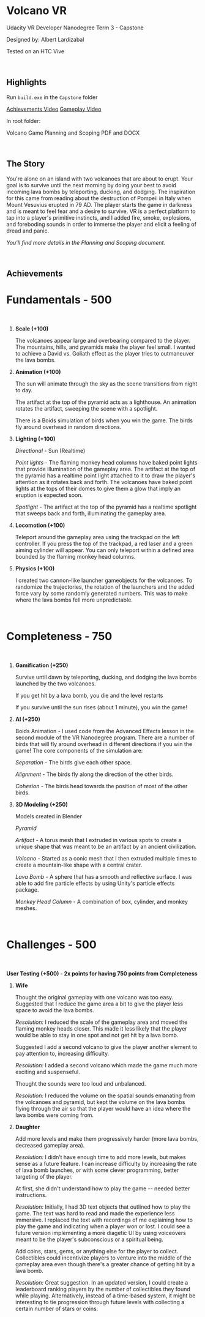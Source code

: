 # Volcano VR
 Udacity VR Developer Nanodegree Term 3 - Capstone

 Designed by: Albert Lardizabal

 Tested on an HTC Vive
 
 <br>

 ## Highlights
 
 Run `build.exe` in the `Capstone` folder
 
 [Achievements Video](https://youtu.be/uAd8XMtGPoY)
 [Gameplay Video](https://youtu.be/EaWhxSucOhU)

 In root folder:

 Volcano Game Planning and Scoping PDF and DOCX
 
 <br>

 ## The Story

 You're alone on an island with two volcanoes that are about to erupt. Your goal is to survive until the next morning by doing your best to avoid incoming lava bombs by teleporting, ducking, and dodging. The inspiration for this came from reading about the destruction of Pompeii in Italy when Mount Vesuvius erupted in 79 AD. The player starts the game in darkness and is meant to feel fear and a desire to survive. VR is a perfect platform to tap into a player's primitive instincts, and I added fire, smoke, explosions, and foreboding sounds in order to immerse the player and elicit a feeling of dread and panic.

 *You'll find more details in the Planning and Scoping document.*

 <br>

 ## Achievements

 **Fundamentals** - 500
 ======================

 <br>

 1. **Scale (+100)**

     The volcanoes appear large and overbearing compared to the player. The mountains, hills, and pyramids make the player feel small. I wanted to achieve a David vs. Goliath effect as the player tries to outmaneuver the lava bombs.

 2. **Animation (+100)**

     The sun will animate through the sky as the scene transitions from night to day.

     The artifact at the top of the pyramid acts as a lighthouse. An animation rotates the artifact, sweeping the scene with a spotlight.

     There is a Boids simulation of birds when you win the game. The birds fly around overhead in random directions.

 3. **Lighting (+100)**

     *Directional* - Sun (Realtime)

     *Point lights* - The flaming monkey head columns have baked point lights that provide illumination of the gameplay area. The artifact at the top of the pyramid has a realtime point light attached to it to draw the player's attention as it rotates back and forth. The volcanoes have baked point lights at the tops of their domes to give them a glow that imply an eruption is expected soon.

     *Spotlight* - The artifact at the top of the pyramid has a realtime spotlight that sweeps back and forth, illuminating the gameplay area.

 4. **Locomotion (+100)**

     Teleport around the gameplay area using the trackpad on the left controller. If you press the top of the trackpad, a red laser and a green aiming cylinder will appear. You can only teleport within a defined area bounded by the flaming monkey head columns.

 5. **Physics (+100)**
   
     I created two cannon-like launcher gameobjects for the volcanoes. To randomize the trajectories, the rotation of the launchers and the added force vary by some randomly generated numbers. This was to make where the lava bombs fell more unpredictable.

<br>

**Completeness** - 750
=======================

<br>

 1. **Gamification (+250)**

     Survive until dawn by teleporting, ducking, and dodging the lava bombs launched by the two volcanoes.
   
     If you get hit by a lava bomb, you die and the level restarts

     If you survive until the sun rises (about 1 minute), you win the game!

 2. **AI (+250)**
   
     Boids Animation - I used code from the Advanced Effects lesson in the second module of the VR Nanodegree program. There are a number of birds that will fly around overhead in different directions if you win the game! The core components of the simulation are:

     *Separation* - The birds give each other space.

     *Alignment* - The birds fly along the direction of the other birds.

     *Cohesion* - The birds head towards the position of most of the other birds.

 3. **3D Modeling (+250)**

     Models created in Blender
    
     *Pyramid*

     *Artifact* - A torus mesh that I extruded in various spots to create a unique shape that was meant to be an artifact by an ancient civilization.

     *Volcano* - Started as a conic mesh that I then extruded multiple times to create a mountain-like shape with a central crater.

     *Lava Bomb* - A sphere that has a smooth and reflective surface. I was able to add fire particle effects by using Unity's particle effects package.

     *Monkey Head Column* - A combination of box, cylinder, and monkey meshes.

<br>

 **Challenges** - 500
 ====================

<br>

 **User Testing (+500) - 2x points for having 750 points from Completeness**


 1. **Wife**

     Thought the original gameplay with one volcano was too easy. Suggested that I reduce the game area a bit to give the player less space to avoid the lava bombs.

     *Resolution:* I reduced the scale of the gameplay area and moved the flaming monkey heads closer. This made it less likely that the player would be able to stay in one spot and not get hit by a lava bomb.
 
     Suggested I add a second volcano to give the player another element to pay attention to, increasing difficulty.

     *Resolution:* I added a second volcano which made the game much more exciting and suspenseful.
   
     Thought the sounds were too loud and unbalanced.

     *Resolution:* I reduced the volume on the spatial sounds emanating from the volcanoes and pyramid, but kept the volume on the lava bombs flying through the air so that the player would have an idea where the lava bombs were coming from.

 2. **Daughter**

     Add more levels and make them progressively harder (more lava bombs, decreased gameplay area).

     *Resolution:* I didn’t have enough time to add more levels, but makes sense as a future feature. I can increase difficulty by increasing the rate of lava bomb launches, or with some clever programming, better targeting of the player.

     At first, she didn't understand how to play the game -- needed better instructions.

     *Resolution:* Initially, I had 3D text objects that outlined how to play the game. The text was hard to read and made the experience less immersive. I replaced the text with recordings of me explaining how to play the game and indicating when a player won or lost. I could see a future version implementing a more diagetic UI by using voiceovers meant to be the player's subconscious or a spiritual being.
   
     Add coins, stars, gems, or anything else for the player to collect. Collectibles could incentivize players to venture into the middle of the gameplay area even though there's a greater chance of getting hit by a lava bomb.

     *Resolution:* Great suggestion. In an updated version, I could create a leaderboard ranking players by the number of collectibles they found while playing. Alternatively, instead of a time-based system, it might be interesting to tie progression through future levels with collecting a certain number of stars or coins.